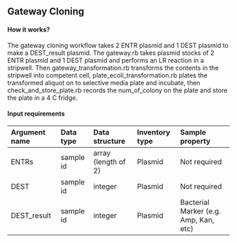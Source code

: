 Gateway Cloning
---
#### How it works?
The gateway cloning workflow takes 2 ENTR plasmid and 1 DEST plasmid to make a DEST_result plasmid. The gateway.rb takes plasmid stocks of 2 ENTR plasmid and 1 DEST plasmid and performs an LR reaction in a stripwell. Then gateway_transformation.rb transforms the contents in the stripwell into competent cell, plate_ecoli_transformation.rb plates the transformed aliquot on to selective media plate and incubate, then check_and_store_plate.rb records the num_of_colony on the plate and store the plate in a 4 C fridge.

#### Input requirements
| Argument name   |   Data type | Data structure | Inventory type | Sample property |
|:---------- |:------------- |:------------- |:------------- |:------------- |
| ENTRs  |  sample id |  array (length of 2) | Plasmid | Not required |
| DEST | sample id  | integer | Plasmid | Not required |
| DEST_result | sample id  | integer | Plasmid | Bacterial Marker (e.g. Amp, Kan, etc) |
